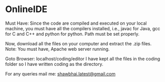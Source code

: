 # OnlineIDE
Must Have: Since the code are compiled and executed on your local machine, you must have all the compilers installed, i.e., javac for Java, gcc for C and C++ and python for python. Path must be set properly.

Now, download all the files on your computer and extract the .zip files.
Note: You must have, Apache web server running.

Goto Browser: localhost/coding/editor
I have kept all the files in the coding folder so I have written coding as the directory.

For any queries mail me: shawbhai.latest@gmail.com

